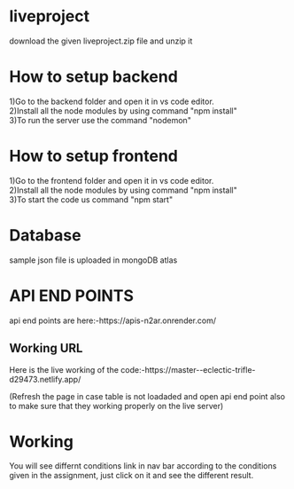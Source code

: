 # liveproject
download the given liveproject.zip file and unzip it

<h1>How to setup backend</h1>
1)Go to the backend folder and open it in vs code editor.<br>
2)Install all the node modules by using command "npm install"<br>
3)To run the server use the command "nodemon" <br>

<h1>How to setup frontend </h1>
1)Go to the frontend folder and open it in vs code editor.<br>
2)Install all the node modules by using command "npm install"<br>
3)To start the code us command "npm start"

<h1>Database</h1>
  sample json file is uploaded in mongoDB atlas
  
  <h1>API END POINTS</h1>
    api end points are here:-https://apis-n2ar.onrender.com/   <br>
    
    
 <h2>Working URL</h2>
 Here is the live working of the code:-https://master--eclectic-trifle-d29473.netlify.app/
 
 <p>(Refresh the page in case table is not loadaded and open api end point also to make sure that they working properly on the live server)</p>
 
 <h1>Working </h1>
 <p>You will see differnt conditions link in nav bar according to the conditions given in the assignment, just click on it and see the different result.<p>

